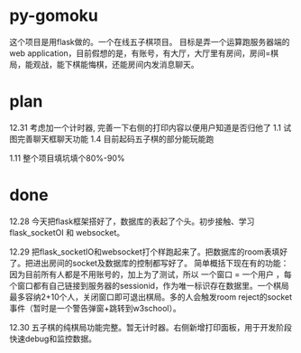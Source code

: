 # py-gomoku
这个项目是用flask做的。一个在线五子棋项目。
目标是弄一个运算跑服务器端的web application，目前假想的是，有账号，有大厅，大厅里有房间，房间=棋局，能观战，能下棋能悔棋，还能房间内发消息聊天。


# plan
12.31 考虑加一个计时器, 完善一下右侧的打印内容以便用户知道是否归他了
1.1 试图完善聊天框聊天功能
1.4 目前起码五子棋的部分能玩能跑

1.11 整个项目填坑填个80%-90%

# done
12.28 今天把flask框架搭好了，数据库的表起了个头。初步接触、学习flask_socketOI 和 websocket。

12.29 把flask_socketIO和websocket打个样跑起来了。把数据库的room表填好了。把进出房间的socket及数据库的控制都写好了。
简单概括下现在有的功能：因为目前所有人都是不用账号的，加上为了测试，所以 一个窗口 = 一个用户 ，每个窗口都有自己链接到服务器的sessionid，作为唯一标识存在数据里。一个棋局最多容纳2+10个人，关闭窗口即可退出棋局。多的人会触发room reject的socket事件（暂时是一个警告弹窗+跳转到w3school）。

12.30 五子棋的纯棋局功能完整。暂无计时器。右侧新增打印面板，用于开发阶段快速debug和监控数据。